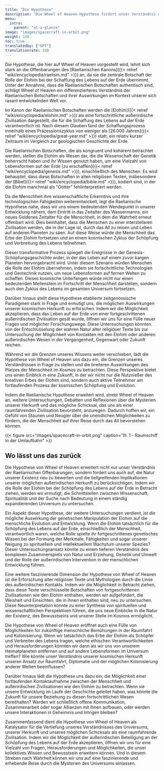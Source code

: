 ```yaml
---
title: "Die Hypothese"
description: "Die Wheel of Heaven-Hypothese fordert unser Verständnis der menschlichen Ursprünge heraus und lädt uns ein, die tiefgreifenden Auswirkungen unserer potenziellen außerirdischen Verbindungen zu betrachten. Indem wir die Rolle der Elohim bei der Erschaffung des Lebens auf der Erde und ihren Einfluss auf die menschliche Evolution erforschen, tauchen wir in die Schnittstelle von Wissenschaft, Spiritualität und unserer Stellung im Kosmos ein. Diese Hypothese eröffnet auch neue Fragestellungen, wie die Überprüfung antiker Texte auf verschlüsselte Botschaften und die Betrachtung der Möglichkeiten zukünftiger Kontakte und Zusammenarbeit mit fortschrittlichen außerirdischen Zivilisationen."
menu:
  intro:
    parent: "at-a-glance"
image: "images/spacecraft-in-orbit.png"
weight: 140
toc: true
translatedby: ["GPT"]
translationrate: 100
---
```


Die Hypothese, die hier auf Wheel of Heaven vorgestellt wird, lehnt sich stark an die Offenbarungen des [Raelianischen Kanons]({{< relref "wiki/encyclopedia/raelism.md" >}}) an, da sie die zentrale Botschaft der Rolle der Elohim bei der Schaffung des Lebens auf der Erde übernimmt. Unter der Annahme, dass die Raelianischen Botschaften authentisch sind, schlägt Wheel of Heaven ein differenzierteres Verständnis der Raelianischen Botschaften und ihrer Auswirkungen im Kontext unserer sich rasant entwickelnden Welt vor.

Im Kanon der Raelianischen Botschaften werden die [Elohim]({{< relref "wiki/encyclopedia/elohim.md" >}}) als eine fortschrittliche außerirdische Zivilisation dargestellt, die für die Schaffung des Lebens auf der Erde verantwortlich ist. Nach diesem Glauben fand der Schaffungsprozess innerhalb eines Präzessionszyklus von weniger als [26.000 Jahren]({{< relref "wiki/encyclopedia/great-year.md" >}}) statt, ein relativ kurzer Zeitraum im Vergleich zur geologischen Geschichte der Erde.

Die Raelianischen Botschaften, die als kongruent und kohärent betrachtet werden, stellen die Elohim als Wesen dar, die die Wissenschaft der Genetik beherrscht haben und ihr Wissen genutzt haben, um eine Vielzahl von Lebensformen auf der Erde [zu erschaffen]({{< relref "wiki/encyclopedia/genesis.md" >}}), einschließlich des Menschen. Es wird behauptet, dass diese Botschaften in alten religiösen Texten, insbesondere der [Bibel]({{< relref "wiki/encyclopedia/bible.md" >}}), kodiert sind, in der die Elohim manchmal als "Götter" fehlinterpretiert werden.

Da die Menschheit ihre wissenschaftliche Erkenntnis und ihre technologischen Fähigkeiten weiterentwickelt, legt die Raelianische Hypothese nahe, dass wir uns einem bedeutenden Wendepunkt in unserer Entwicklung nähern, dem Eintritt in das Zeitalter des Wassermanns, ein neues Goldenes Zeitalter für die Menschheit, in dem die Wahrheit erneut offenbart wird. Dies beinhaltet, dass die Menschen zu einer interstellaren Zivilisation werden, die in der Lage ist, durch das All zu reisen und Leben auf anderen Planeten zu säen. Auf diese Weise würde die Menschheit das Erbe der Elohim fortsetzen und an einem kosmischen Zyklus der Schöpfung und Verbreitung des Lebens teilnehmen.

Dieser transformative Prozess spiegelt die Ereignisse in der Genesis-Schöpfungsgeschichte wider, in der das Leben auf einem zuvor kargen Planeten hervorgebracht wird. Unter diesem Szenario würden Menschen die Rolle der Elohim übernehmen, indem sie fortschrittliche Technologien und Gentechnik nutzen, um neue Lebensformen auf fernen Welten zu schaffen. Dieses kosmische Unterfangen würde nicht nur einen bedeutenden Meilenstein im Fortschritt der Menschheit darstellen, sondern auch den Zyklus des Lebens im gesamten Universum fortsetzen.

Darüber hinaus stellt diese Hypothese etablierte zeitgenössische Paradigmen stark in Frage und ermutigt uns, die möglichen Auswirkungen unserer kosmischen Herkunft zu erforschen. Indem wir die Möglichkeit akzeptieren, dass das Leben auf der Erde von einer fortgeschrittenen außerirdischen Zivilisation gesät wurde, öffnen wir uns für eine Fülle neuer Fragen und möglicher Forschungswege. Diese Untersuchungen könnten von der Entschlüsselung der wahren Natur alter religiöser Texte bis zur Untersuchung der Möglichkeit von Kontakten mit den Elohim oder anderen außerirdischen Wesen in der Vergangenheit, Gegenwart oder Zukunft reichen.

Während wir die Grenzen unseres Wissens weiter verschieben, lädt die Hypothese von Wheel of Heaven uns dazu ein, die Grenzen unseres Verständnisses in Frage zu stellen und die breiteren Auswirkungen des Platzes der Menschheit im Kosmos zu betrachten. Diese Perspektive bietet uns einen Einblick in eine Zukunft, in der wir nicht nur die Nutznießer des kreativen Erbes der Elohim sind, sondern auch aktive Teilnehmer am fortlaufenden Prozess der kosmischen Schöpfung und Evolution.

Indem die Raelianische Hypothese erweitert wird, strebt Wheel of Heaven an, weitere Untersuchungen, Debatten und Reflexionen über die Mysterien unserer Herkunft und das mögliche Schicksal, das uns als einer raumfahrenden Zivilisation bevorsteht, anzuregen. Dadurch hoffen wir, ein Gefühl von Staunen und Neugier über die unendlichen Möglichkeiten zu fördern, die der Menschheit auf ihrer Reise durch das All bevorstehen können.

{{< figure src="images/spacecraft-in-orbit.png" caption="Ill. 1 - Raumschiff in der Umlaufbahn" >}}

## Wo lässt uns das zurück

Die Hypothese von Wheel of Heaven erweitert nicht nur unser Verständnis der Raelianischen Offenbarungen, sondern fordert uns auch auf, die Natur unserer Existenz neu zu bewerten und die tiefgreifenden Implikationen unserer möglichen außerirdischen Herkunft zu berücksichtigen. Indem wir die Rolle der Elohim bei der Schöpfung des Lebens auf der Erde in Betracht ziehen, werden wir ermutigt, die Schnittstellen zwischen Wissenschaft, Spiritualität und der Suche nach Bedeutung in einem ständig expandierenden Universum zu untersuchen.

Ein Aspekt dieser Hypothese, der weitere Untersuchungen verdient, ist die mögliche Auswirkung der genetischen Manipulation der Elohim auf die menschliche Evolution und Entwicklung. Wenn die Elohim tatsächlich für die Schöpfung des Lebens auf der Erde, einschließlich der Menschheit, verantwortlich waren, welche Rolle spielte ihr fortgeschrittenes genetisches Wissen bei der Formung der Merkmale, Fähigkeiten und sogar unserer Neigung zu spirituellem und intellektuellem Wachstum unserer Spezies? Dieser Untersuchungsansatz könnte zu einem tieferen Verständnis des komplexen Zusammenspiels von Natur und Erziehung, Genetik und Umwelt und der Rolle der außerirdischen Intervention in der menschlichen Entwicklung führen.

Eine weitere faszinierende Dimension der Hypothese von Wheel of Heaven ist die Erforschung alter religiöser Texte und Mythologien durch die Linse des außerirdischen Kontakts. Indem wir die Möglichkeit in Betracht ziehen, dass diese Texte verschlüsselte Botschaften von fortgeschrittenen Zivilisationen wie den Elohim enthalten, werden wir aufgefordert, die Weisheit und Einsichten, die in ihnen enthalten sind, neu zu untersuchen. Diese Neuinterpretation könnte zu einer Synthese von spirituellen und wissenschaftlichen Perspektiven führen, die uns neue Einblicke in die Natur der Existenz, des Bewusstseins und unserer Stelle im Kosmos ermöglicht.

Die Hypothese von Wheel of Heaven eröffnet auch eine Fülle von Möglichkeiten für zukünftige menschliche Bemühungen in der Raumfahrt und Kolonisierung. Wenn wir tatsächlich das Erbe der Elohim als Schöpfer und Verbreiter des Lebens tragen, welche ethischen Verantwortlichkeiten und Herausforderungen könnten wir dann als wir uns von unserem Heimatplaneten entfernen und auf andere Lebensformen im Universum treffen? Wie könnte unser Verständnis unserer kosmischen Herkunft unseren Ansatz zur Raumfahrt, Diplomatie und der möglichen Kolonisierung anderer Welten beeinflussen?

Darüber hinaus lädt die Hypothese uns dazu ein, die Möglichkeit einer fortlaufenden Kontaktaufnahme zwischen der Menschheit und außerirdischen Zivilisationen wie den Elohim zu betrachten. Wenn sie unsere Entwicklung im Laufe der Geschichte geleitet haben, was könnte die Zukunft für unsere Beziehung zu diesen fortschrittlichen Wesen bereithalten? Werden wir schließlich offene Kommunikation, Zusammenarbeit oder sogar Allianzen mit ihnen aufbauen, oder werden unsere Interaktionen in Geheimnis und Intrigen bleiben?

Zusammenfassend dient die Hypothese von Wheel of Heaven als Katalysator für die Vertiefung unseres Verständnisses des Universums, unserer Herkunft und unseres möglichen Schicksals als eine raumfahrende Zivilisation. Indem wir die Möglichkeit der außerirdischen Beteiligung an der Schöpfung des Lebens auf der Erde akzeptieren, öffnen wir uns für eine Vielzahl von Fragen, Herausforderungen und Möglichkeiten, die unser kollektives Wissen und Bewusstsein erweitern können. Und in diesem Streben nach Wahrheit können wir uns auf eine faszinierende und erhebende Reise durch die Mysterien des Universums einlassen.
